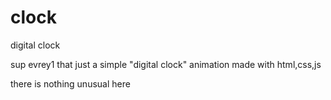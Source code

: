 # clock
digital clock 

sup evrey1 that just a simple "digital clock" animation made with html,css,js

there is nothing unusual here
